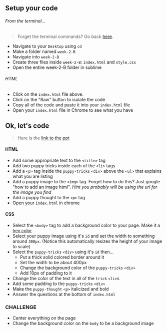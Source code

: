 ## Setup your code

###### From the terminal...
> Forget the terminal commands? Go back [here](https://github.com/codebug-tech/week-1-A).
- Navigate to your `Desktop` using `cd`
- Make a folder named `week-2-B`
- Navigate into `week-2-B`
- Create three files inside `week-2-B`: `index.html` and `style.css`
- Open the entire week-2-B folder in sublime


###### HTML
- Click on the `index.html` file above. 
- Click on the "Raw" button to isolate the code
- Copy all of the code and paste it into your `index.html` file
- Open your `index.html` file in Chrome to see what you have

## Ok, let's code
> Here is the [link to the ppt](https://www.dropbox.com/s/lbm6iyzjsrzz50b/week-2-B.pdf?dl=0)

#### HTML
- Add some appropriate text to the `<title>` tag
- Add two puppy tricks inside each of the `<li>` tags
- Add a `<p>` tag inside the `puppy-tricks` `<div>` above the `<ul>` that explains what you are listing
- Add a puppy image to the `<img>` tag. Forget how to do this? Just google "how to add an image html". 
    *Hint you probably will be using the url for the image you find*
- Add a puppy thought to the `<p>` tag
- Open your `index.html` in chrome

#### CSS
- Select the `<body>` tag to add a background color to your page. Make it a [hex color](https://www.google.com/search?safe=strict&ei=c8MTWv_UDILcjwTngoz4Ag&q=hex+color+picker&oq=hex+color+picker&gs_l=psy-ab.3..35i39k1j0i20i263k1j0l8.1789.3075.0.3212.8.8.0.0.0.0.222.540.0j2j1.3.0....0...1c.1.64.psy-ab..5.3.540...0i20i264k1.0.UzF9Vbe5x_8)
- Select your puppy image using it's `id` and set the width to something around `300px`. (Notice this automatically resizes the height of your image to scale)
- Select the `puppy-tricks` `<div>` using it's `id` then...
  - Put a thick solid colored border around it
  - Set the width to be about 400px
  - Change the background color of the `puppy-tricks` `<div>`
  - Add 10px of padding to it
- Change the color of the text in all of the `trick` `<li>`s
- Add some padding to the `puppy-tricks` `<div>`
- Make the `puppy-thought` `<p>` italicized and bold
- Answer the questions at the bottom of `index.html`

### CHALLENGE
- Center everything on the page
- Change the background color on the `body` to be a background image

